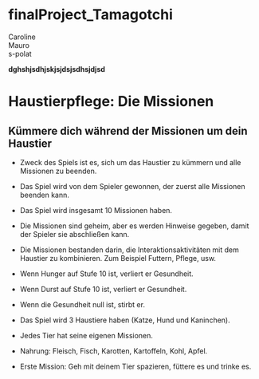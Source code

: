 # finalProject_Tamagotchi

Caroline  
Mauro  
s-polat  

**dghshjsdhjskjsjdsjsdhsjdjsd**
# Haustierpflege: Die Missionen 
## Kümmere dich während der Missionen um dein Haustier


* Zweck des Spiels ist es, sich um das Haustier zu kümmern und alle Missionen zu beenden.
* Das Spiel wird von dem Spieler gewonnen, der zuerst alle Missionen beenden kann.
* Das Spiel wird insgesamt 10 Missionen haben.
* Die Missionen sind geheim, aber es werden Hinweise gegeben, damit der Spieler sie abschließen kann. 
* Die Missionen bestanden darin, die Interaktionsaktivitäten mit dem Haustier zu kombinieren. Zum Beispiel Futtern, Pflege, usw. 

* Wenn Hunger auf Stufe 10 ist, verliert er Gesundheit.
* Wenn Durst auf Stufe 10 ist, verliert er Gesundheit.
* Wenn die Gesundheit null ist, stirbt er.

* Das Spiel wird 3 Haustiere haben (Katze, Hund und Kaninchen).
* Jedes Tier hat seine eigenen Missionen. 
* Nahrung: Fleisch, Fisch, Karotten, Kartoffeln, Kohl, Apfel.
  
    
* Erste Mission: Geh mit deinem Tier spazieren, füttere es und trinke es.
